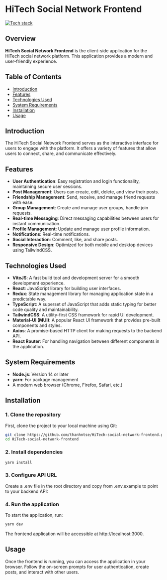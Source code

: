 # HiTech Social Network Frontend

[![Tech stack](https://skillicons.dev/icons?i=vite,ts,react,redux,tailwindcss,mui,git)](https://skillicons.dev)

## Overview

**HiTech Social Network Frontend** is the client-side application for the HiTech social network platform. This application provides a modern and user-friendly experience.

## Table of Contents

- [Introduction](#introduction)
- [Features](#features)
- [Technologies Used](#technologies-used)
- [System Requirements](#system-requirements)
- [Installation](#installation)
- [Usage](#usage)

## Introduction

The HiTech Social Network Frontend serves as the interactive interface for users to engage with the platform. It offers a variety of features that allow users to connect, share, and communicate effectively.

## Features

- **User Authentication**: Easy registration and login functionality, maintaining secure user sessions.
- **Post Management**: Users can create, edit, delete, and view their posts.
- **Friendship Management**: Send, receive, and manage friend requests with ease.
- **Group Management**: Create and manage user groups, handle join requests.
- **Real-time Messaging**: Direct messaging capabilities between users for instant communication.
- **Profile Management**: Update and manage user profile information.
- **Notifications**: Real-time notifications.
- **Social Interaction**: Comment, like, and share posts.
- **Responsive Design**: Optimized for both mobile and desktop devices using TailwindCSS.

## Technologies Used

- **ViteJS**: A fast build tool and development server for a smooth development experience.
- **React**: JavaScript library for building user interfaces.
- **Redux**: State management library for managing application state in a predictable way.
- **TypeScript**: A superset of JavaScript that adds static typing for better code quality and maintainability.
- **TailwindCSS**: A utility-first CSS framework for rapid UI development.
- **Material-UI (MUI)**: A popular React UI framework that provides pre-built components and styles.
- **Axios**: A promise-based HTTP client for making requests to the backend API.
- **React Router**: For handling navigation between different components in the application.

## System Requirements

- **Node.js**: Version 14 or later
- **yarn**: For package management
- A modern web browser (Chrome, Firefox, Safari, etc.)

## Installation

### 1. Clone the repository

First, clone the project to your local machine using Git:

```bash
git clone https://github.com/thanhntse/HiTech-social-network-frontend.git
cd HiTech-social-network-frontend
```

### 2. Install dependencies

```bash
yarn install
```

### 3. Configure API URL

Create a .env file in the root directory and copy from .env.example to point to your backend API:

### 4. Run the application
To start the application, run:

```bash
yarn dev
```

The frontend application will be accessible at http://localhost:3000.

## Usage

Once the frontend is running, you can access the application in your browser. Follow the on-screen prompts for user authentication, create posts, and interact with other users.
